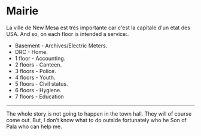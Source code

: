 # Mairie
La ville de New Mesa est très importante car c'est la capitale d'un état des USA.
And so, on each floor is intended a service:.
* Basement - Archives/Electric Meters.
* DRC - Home.
* 1 floor - Accounting.
* 2 floors - Canteen.
* 3 floors - Police.
* 4 floors - Youth.
* 5 floors - Civil status.
* 6 floors - Hygiene.
* 7 floors - Education

***

The whole story is not going to happen in the town hall.
They will of course come out.
But, I don’t know what to do outside fortunately who he Son of Pala who can help me.